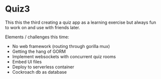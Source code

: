 # Quiz3

This this the third creating a quiz app as a learning exercise but always fun to work on and use with friends later.

Elements / challenges this time:

* No web framework (routing through gorilla mux)
* Getting the hang of GORM
* Implement websockets with concurrent quiz rooms
* Embed UI files
* Deploy to serverless container
* Cockroach db as database

